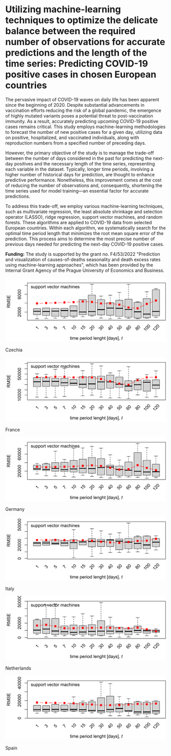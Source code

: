 # Utilizing machine-learning techniques to optimize the delicate balance between the required number of observations for accurate predictions and the length of the time series: Predicting COVID-19 positive cases in chosen European countries

The pervasive impact of COVID-19 waves on daily life has been apparent since the beginning of 2020. Despite substantial advancements in vaccination efforts reducing the risk of a global pandemic, the emergence of highly mutated variants poses a potential threat to post-vaccination immunity. As a result, accurately predicting upcoming COVID-19 positive cases remains critical. This study employs machine-learning methodologies to forecast the number of new positive cases for a given day, utilizing data on positive, hospitalized, and vaccinated individuals, along with reproduction numbers from a specified number of preceding days.

However, the primary objective of the study is to manage the trade-off between the number of days considered in the past for predicting the next-day positives and the necessary length of the time series, representing each variable in the dataset. Typically, longer time periods, involving a higher number of historical days for prediction, are thought to enhance predictive performance. Nonetheless, this improvement comes at the cost of reducing the number of observations and, consequently, shortening the time series used for model training—an essential factor for accurate predictions.

To address this trade-off, we employ various machine-learning techniques, such as multivariate regression, the least absolute shrinkage and selection operator (LASSO), ridge regression, support vector machines, and random forests. These algorithms are applied to COVID-19 data from selected European countries. Within each algorithm, we systematically search for the optimal time period length that minimizes the root mean square error of the prediction. This process aims to determine the most precise number of previous days needed for predicting the next-day COVID-19 positive cases.

<b>Funding:</b> The study is supported by the grant no. F4/53/2022 "Prediction and visualization of causes-of-deaths seasonality and death excess rates using machine-learning approaches", which has been provided by the Internal Grant Agency of the Prague University of Economics and Business.


<p align="center">
  <img src="https://raw.githubusercontent.com/LStepanek/prediction-of-covid-19-positives-in-selected-european-countries/main/outputs/svm_Czechia_rmse_for_various_t_k_%3D_10.png">
  <figcaption>Czechia</figcaption>
</p>

<p align="center">
  <img src="https://raw.githubusercontent.com/LStepanek/prediction-of-covid-19-positives-in-selected-european-countries/main/outputs/svm_France_rmse_for_various_t_k_%3D_10.png">
  <figcaption>France</figcaption>
</p>

<p align="center">
  <img src="https://raw.githubusercontent.com/LStepanek/prediction-of-covid-19-positives-in-selected-european-countries/main/outputs/svm_Germany_rmse_for_various_t_k_%3D_10.png">
  <figcaption>Germany</figcaption>
</p>

<p align="center">
  <img src="https://raw.githubusercontent.com/LStepanek/prediction-of-covid-19-positives-in-selected-european-countries/main/outputs/svm_Italy_rmse_for_various_t_k_%3D_10.png">
  <figcaption>Italy</figcaption>
</p>

<p align="center">
  <img src="https://raw.githubusercontent.com/LStepanek/prediction-of-covid-19-positives-in-selected-european-countries/main/outputs/svm_Netherlands_rmse_for_various_t_k_%3D_10.png">
  <figcaption>Netherlands</figcaption>
</p>

<p align="center">
  <img src="https://raw.githubusercontent.com/LStepanek/prediction-of-covid-19-positives-in-selected-european-countries/main/outputs/svm_Spain_rmse_for_various_t_k_%3D_10.png">
  <figcaption>Spain</figcaption>
</p>
